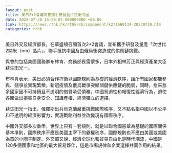 ```yaml
---
layout: post
title: 美日2+2會議同意攜手研發晶片抗衡中國
date: 2022-07-30 15:59:07.000000000 +08:00
link: https://news.rthk.hk/rthk/ch/component/k2/1660134-20220730.htm
categories: rthk
---
```


美日外交及經濟部長，在華盛頓召開首次2+2會議，宣布攜手研發及量產「次世代2納米（nm）晶片」，聯手抵抗中國及由俄烏衝突造成的供應鏈挑戰。

與會的包括美國國務卿布林肯、商務部長雷蒙多，日本外相林芳正與經濟產業大臣萩生田光一。

布林肯表示，美日必須合作捍衛以國際規則為基礎的經濟秩序，讓所有國家都能參與、競爭並實現繁榮。新冠疫情及俄烏戰爭突顯關鍵供應鏈的脆弱，同時，愈來愈多國家因不可持續且不透明的借貸承受債務，中國脅迫性和報復性經濟行為，迫使各國做出損害自身安全、知識產權、經濟獨立的選擇。

萩生田光一指出，俄羅斯出兵烏克蘭嚴重挑戰國際秩序，又不點名指中國以不公平和不透明的經濟影響力，實現戰略利益並改變現有國際秩序。

中國外交部多次重申，世界上只有一套規則，就是以聯合國憲章為基礎的國際關係基本準則，國際秩序不應是美國主宰下的霸權秩序，國際規則也不應由美國或美國為首的小圈子制定。外交部又說，經濟全球化和貿易自由化是時代潮流，中國是120多個國家和地區的最大貿易夥伴，這是市場規律和企業選擇共同作用的結果。
